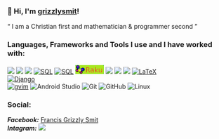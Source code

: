 ### 🤠 Hi, I'm [grizzlysmit](https://www.smit.id.au/)!
&ldquo; I am a Christian first and mathematician & programmer second &rdquo;

### Languages, Frameworks and Tools I use and I have worked with:
[![](https://img.shields.io/badge/-Python-555555?style=round&logo=Python)](https://www.python.org/)
[![](https://img.shields.io/badge/-C-555555?style=round&logo=c)](https://www.cprogramming.com/)
[![](https://img.shields.io/badge/-C++-555555?style=round&logo=C%2B%2B)](https://isocpp.org/)
[![SQL](https://img.shields.io/badge/-SQL-555555?style=round&logo=mariadb)](https://mariadb.org/)
[![SQL](https://img.shields.io/badge/-SQL-555555?style=round&logo=postgresql)](https://www.postgresql.org/)
[![](images/raku-small.png)](https://www.raku.org/)
[![](https://img.shields.io/badge/-Raku-lime?style=round&logo=perl6)](https://www.raku.org/)
[![](https://img.shields.io/badge/-Perl-darkblue?style=round&logo=Perl)](https://www.perl.org/)
[![](https://img.shields.io/badge/-Fortran-cyan?style=round&logo=css3)](https://www.fortran.com/)
[![LaTeX](https://img.shields.io/badge/-LaTeX-555555?style=round&logo=latex)](https://www.latex-project.org/)
<br>
[![Django](https://img.shields.io/badge/-Django-333333?style=round&logo=django&logoColor=F05032)](https://www.djangoproject.com/)
<br>
[![gvim](https://img.shields.io/badge/-GVim-111111?style=round&logo=vim)](https://www.vim.org/)
![Android Studio](https://img.shields.io/badge/-Android-111111?style=round&logo=android)
![Git](https://img.shields.io/badge/-Git-111111?style=round&logo=git&logoColor=F05032)
![GitHub](https://img.shields.io/badge/-GitHub-111111?style=round&logo=github&logoColor=181717)
![Linux](https://img.shields.io/badge/-Linux-111111?style=round&logo=linux&logoColor=FCC624)

### Social:
***Facebook:*** [Francis Grizzly Smit](https://www.facebook.com/grizzlysmit/)<br>
***Intagram:*** [![](https://img.shields.io/badge/Instagram-%40grizzlysmit-purple)](https://www.instagram.com/grizzlysmit/)


